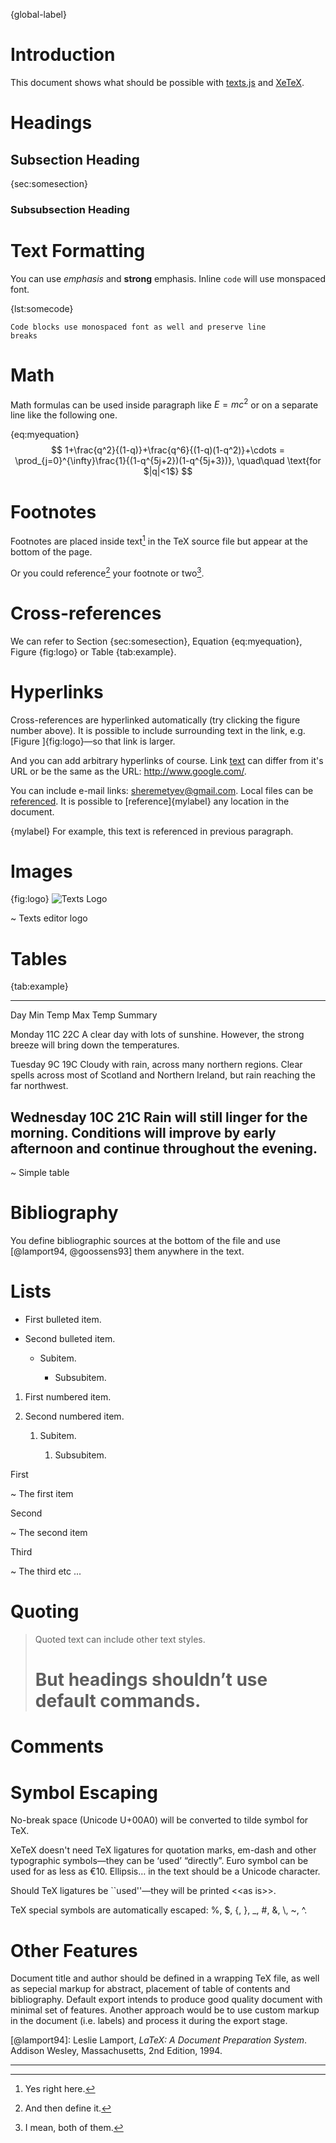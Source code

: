 {global-label}

Introduction
============

This document shows what should be possible with [texts.js] and [XeTeX].

  [texts.js]: <http://textjs.org/>

  [XeTeX]: <http://en.wikipedia.org/wiki/XeTeX>

Headings
========

Subsection Heading
------------------

{sec:somesection}
### Subsubsection Heading

Text Formatting
===============

You can use *emphasis* and **strong** emphasis. Inline `code`
will use monspaced font.

{lst:somecode}
~~~~~
Code blocks use monospaced font as well and preserve line
breaks
~~~~~

Math
====

Math formulas can be used inside paragraph like $E=mc^2$ or on a separate line
like the following one.

{eq:myequation}
$$
1+\frac{q^2}{(1-q)}+\frac{q^6}{(1-q)(1-q^2)}+\cdots =
\prod_{j=0}^{\infty}\frac{1}{(1-q^{5j+2})(1-q^{5j+3})},
\quad\quad \text{for $|q|<1$}
$$

Footnotes
=========

Footnotes are placed inside text[^1] in the TeX source
file but appear at the bottom of the page.

  [^1]: Yes right here.

Or you could reference[^2] your footnote or two[^3].

  [^2]: And then define it.

  [^3]: I mean, both of them.

Cross-references
================

We can refer to Section {sec:somesection}, Equation {eq:myequation},
Figure {fig:logo} or Table {tab:example}.

Hyperlinks
==========

Cross-references are hyperlinked automatically (try clicking the figure number
above). It is possible to include surrounding text in the link, e.g.
[Figure ]{fig:logo}—so that link is larger.

And you can add arbitrary hyperlinks of course. Link [text][1] can differ from
it's URL or be the same as the URL: <http://www.google.com/>.

  [1]: <http://www.texts.io/>

You can include e-mail links: <sheremetyev@gmail.com>. Local files can be
[referenced][2]. It is possible to [reference]{mylabel} any location in the
document.

  [2]: <basic.pdf>

{mylabel}
For example, this text is referenced in previous paragraph.

Images
======

{fig:logo}
![Texts Logo](<Texts_Logo.png>)

  ~ Texts editor logo

Tables
======

{tab:example}
--------- -------- -------- ---------------------------------------------------
Day       Min Temp Max Temp Summary

Monday    11C      22C      A clear day with lots of sunshine.
                            However, the strong breeze will bring down the
                            temperatures.

Tuesday   9C       19C      Cloudy with rain, across many northern regions.
                            Clear spells across most of Scotland and Northern
                            Ireland, but rain reaching the far northwest.

Wednesday 10C      21C      Rain will still linger for the morning. Conditions
                            will improve by early afternoon and continue
                            throughout the evening.
--------------------------------------------------------------------------------

  ~ Simple table

Bibliography
============

You define bibliographic sources at the bottom of the file and
use [@lamport94, @goossens93] them anywhere in the text.

Lists
=====

  * First bulleted item.

  * Second bulleted item.

      * Subitem.

          * Subsubitem.

 1. First numbered item.

 2. Second numbered item.

     1. Subitem.

         1. Subsubitem.

First

  ~ The first item

Second

  ~ The second item

Third

  ~ The third etc ...

Quoting
=======

  > Quoted text can include other text styles.
  >
  > # But headings shouldn’t use default commands.

Comments
========

Symbol Escaping
===============

No-break space (Unicode U+00A0) will be converted to tilde symbol for TeX.

XeTeX doesn't need TeX ligatures for quotation marks, em-dash and other
typographic symbols—they can be ‘used’ “directly”. Euro symbol can be used for
as less as €10. Ellipsis… in the text should be a Unicode character.

Should TeX ligatures be ``used''—they will be printed \<\<as is\>\>.

TeX special symbols are automatically escaped: %, $, {, }, _, #,
&, \\, ~, ^.

Other Features
==============

Document title and author should be defined in a wrapping TeX file, as well
as sepecial markup for abstract, placement of table of contents and
bibliography. Default export intends to produce good quality document with
minimal set of features. Another approach would be to use custom markup in the
document (i.e. labels) and process it during the export stage.

[@lamport94]: Leslie Lamport, *LaTeX: A Document Preparation System*.
Addison Wesley, Massachusetts, 2nd Edition, 1994.

--------------------------------------------------------------------------------
